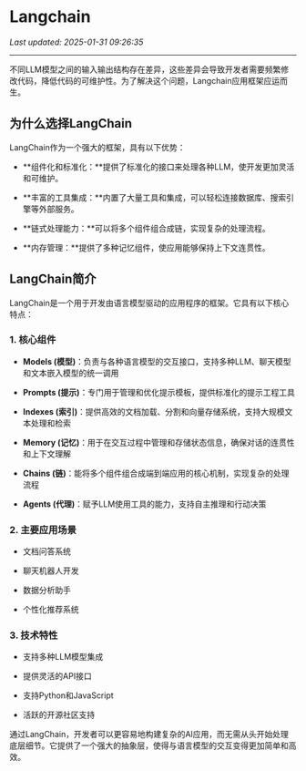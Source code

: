 # Langchain

_Last updated: 2025-01-31 09:26:35_

---

不同LLM模型之间的输入输出结构存在差异，这些差异会导致开发者需要频繁修改代码，降低代码的可维护性。为了解决这个问题，Langchain应用框架应运而生。


## 为什么选择LangChain


LangChain作为一个强大的框架，具有以下优势：


- **组件化和标准化：**提供了标准化的接口来处理各种LLM，使开发更加灵活和可维护。

- **丰富的工具集成：**内置了大量工具和集成，可以轻松连接数据库、搜索引擎等外部服务。

- **链式处理能力：**可以将多个组件组合成链，实现复杂的处理流程。

- **内存管理：**提供了多种记忆组件，使应用能够保持上下文连贯性。

## LangChain简介


LangChain是一个用于开发由语言模型驱动的应用程序的框架。它具有以下核心特点：


### 1. 核心组件


- **Models (模型)**：负责与各种语言模型的交互接口，支持多种LLM、聊天模型和文本嵌入模型的统一调用

- **Prompts (提示)**：专门用于管理和优化提示模板，提供标准化的提示工程工具

- **Indexes (索引)**：提供高效的文档加载、分割和向量存储系统，支持大规模文本处理和检索

- **Memory (记忆)**：用于在交互过程中管理和存储状态信息，确保对话的连贯性和上下文理解

- **Chains (链)**：能将多个组件组合成端到端应用的核心机制，实现复杂的处理流程

- **Agents (代理)**：赋予LLM使用工具的能力，支持自主推理和行动决策

### 2. 主要应用场景


- 文档问答系统

- 聊天机器人开发

- 数据分析助手

- 个性化推荐系统

### 3. 技术特性


- 支持多种LLM模型集成

- 提供灵活的API接口

- 支持Python和JavaScript

- 活跃的开源社区支持

通过LangChain，开发者可以更容易地构建复杂的AI应用，而无需从头开始处理底层细节。它提供了一个强大的抽象层，使得与语言模型的交互变得更加简单和高效。

